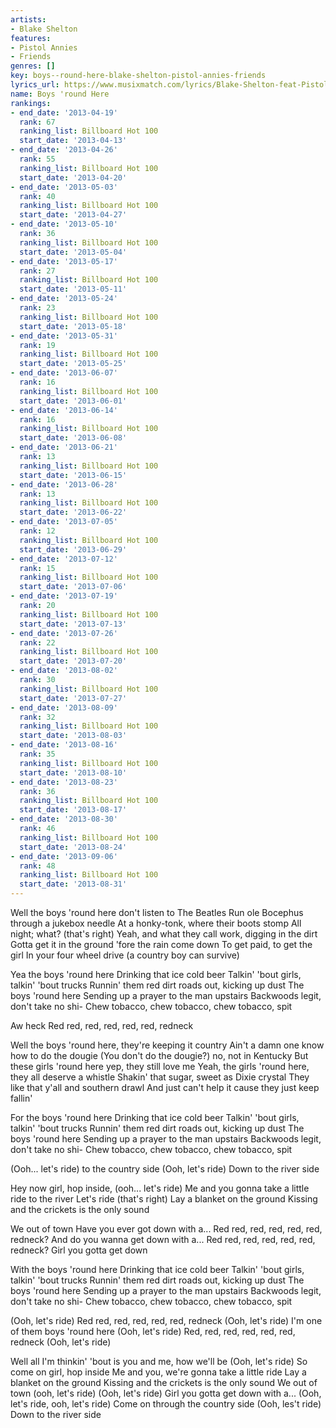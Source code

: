 ```yaml
---
artists:
- Blake Shelton
features:
- Pistol Annies
- Friends
genres: []
key: boys--round-here-blake-shelton-pistol-annies-friends
lyrics_url: https://www.musixmatch.com/lyrics/Blake-Shelton-feat-Pistol-Annies-Friends/Boys-Round-Here
name: Boys 'round Here
rankings:
- end_date: '2013-04-19'
  rank: 67
  ranking_list: Billboard Hot 100
  start_date: '2013-04-13'
- end_date: '2013-04-26'
  rank: 55
  ranking_list: Billboard Hot 100
  start_date: '2013-04-20'
- end_date: '2013-05-03'
  rank: 40
  ranking_list: Billboard Hot 100
  start_date: '2013-04-27'
- end_date: '2013-05-10'
  rank: 36
  ranking_list: Billboard Hot 100
  start_date: '2013-05-04'
- end_date: '2013-05-17'
  rank: 27
  ranking_list: Billboard Hot 100
  start_date: '2013-05-11'
- end_date: '2013-05-24'
  rank: 23
  ranking_list: Billboard Hot 100
  start_date: '2013-05-18'
- end_date: '2013-05-31'
  rank: 19
  ranking_list: Billboard Hot 100
  start_date: '2013-05-25'
- end_date: '2013-06-07'
  rank: 16
  ranking_list: Billboard Hot 100
  start_date: '2013-06-01'
- end_date: '2013-06-14'
  rank: 16
  ranking_list: Billboard Hot 100
  start_date: '2013-06-08'
- end_date: '2013-06-21'
  rank: 13
  ranking_list: Billboard Hot 100
  start_date: '2013-06-15'
- end_date: '2013-06-28'
  rank: 13
  ranking_list: Billboard Hot 100
  start_date: '2013-06-22'
- end_date: '2013-07-05'
  rank: 12
  ranking_list: Billboard Hot 100
  start_date: '2013-06-29'
- end_date: '2013-07-12'
  rank: 15
  ranking_list: Billboard Hot 100
  start_date: '2013-07-06'
- end_date: '2013-07-19'
  rank: 20
  ranking_list: Billboard Hot 100
  start_date: '2013-07-13'
- end_date: '2013-07-26'
  rank: 22
  ranking_list: Billboard Hot 100
  start_date: '2013-07-20'
- end_date: '2013-08-02'
  rank: 30
  ranking_list: Billboard Hot 100
  start_date: '2013-07-27'
- end_date: '2013-08-09'
  rank: 32
  ranking_list: Billboard Hot 100
  start_date: '2013-08-03'
- end_date: '2013-08-16'
  rank: 35
  ranking_list: Billboard Hot 100
  start_date: '2013-08-10'
- end_date: '2013-08-23'
  rank: 36
  ranking_list: Billboard Hot 100
  start_date: '2013-08-17'
- end_date: '2013-08-30'
  rank: 46
  ranking_list: Billboard Hot 100
  start_date: '2013-08-24'
- end_date: '2013-09-06'
  rank: 48
  ranking_list: Billboard Hot 100
  start_date: '2013-08-31'
---
```

Well the boys 'round here don't listen to The Beatles
Run ole Bocephus through a jukebox needle
At a honky-tonk, where their boots stomp
All night; what? (that's right)
Yeah, and what they call work, digging in the dirt
Gotta get it in the ground 'fore the rain come down
To get paid, to get the girl
In your four wheel drive (a country boy can survive)

Yea the boys 'round here
Drinking that ice cold beer
Talkin' 'bout girls, talkin' 'bout trucks
Runnin' them red dirt roads out, kicking up dust
The boys 'round here
Sending up a prayer to the man upstairs
Backwoods legit, don't take no shi-
Chew tobacco, chew tobacco, chew tobacco, spit

Aw heck
Red red, red, red, red, red, redneck

Well the boys 'round here, they're keeping it country
Ain't a damn one know how to do the dougie
(You don't do the dougie?) no, not in Kentucky
But these girls 'round here yep, they still love me
Yeah, the girls 'round here, they all deserve a whistle
Shakin' that sugar, sweet as Dixie crystal
They like that y'all and southern drawl
And just can't help it cause they just keep fallin'

For the boys 'round here
Drinking that ice cold beer
Talkin' 'bout girls, talkin' 'bout trucks
Runnin' them red dirt roads out, kicking up dust
The boys 'round here
Sending up a prayer to the man upstairs
Backwoods legit, don't take no shi-
Chew tobacco, chew tobacco, chew tobacco, spit

(Ooh... let's ride) to the country side
(Ooh, let's ride)
Down to the river side

Hey now girl, hop inside, (ooh... let's ride)
Me and you gonna take a little ride to the river
Let's ride (that's right)
Lay a blanket on the ground
Kissing and the crickets is the only sound

We out of town
Have you ever got down with a...
Red red, red, red, red, red, redneck?
And do you wanna get down with a...
Red red, red, red, red, red, redneck?
Girl you gotta get down

With the boys 'round here
Drinking that ice cold beer
Talkin' 'bout girls, talkin' 'bout trucks
Runnin' them red dirt roads out, kicking up dust
The boys 'round here
Sending up a prayer to the man upstairs
Backwoods legit, don't take no shi-
Chew tobacco, chew tobacco, chew tobacco, spit

(Ooh, let's ride)
Red red, red, red, red, red, redneck
(Ooh, let's ride)
I'm one of them boys 'round here
(Ooh, let's ride)
Red, red, red, red, red, red, redneck
(Ooh, let's ride)

Well all I'm thinkin' 'bout is you and me, how we'll be
(Ooh, let's ride)
So come on girl, hop inside
Me and you, we're gonna take a little ride
Lay a blanket on the ground
Kissing and the crickets is the only sound
We out of town (ooh, let's ride)
(Ooh, let's ride)
Girl you gotta get down with a...
(Ooh, let's ride, ooh, let's ride)
Come on through the country side
(Ooh, les't ride)
Down to the river side
